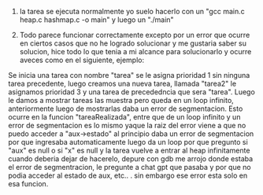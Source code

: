 1. la tarea se ejecuta normalmente yo suelo hacerlo con un "gcc main.c heap.c hashmap.c -o main" y luego un "./main" 

2. Todo parece funcionar correctamente excepto por un error que ocurre en ciertos casos que no he logrado solucionar y me gustaria saber su solucion, hice todo lo que tenia a mi alcance para solucionarlo y ocurre aveces como en el siguiente, 
ejemplo:

Se inicia una tarea con nombre "tarea" se le asigna prioridad 1 sin ninguna tarea precedente, luego creamos una nueva tarea, llamada "tarea2" le asignamos prioridad 3 y una tarea de precededncia que sera "tarea". Luego
le damos a mostrar tareas las muestra pero queda en un loop infinito, anteriormente luego de mostrarlas daba un error de segmentacion. Esto ocurre en la funcion "tareaRealizada", entre que de un loop infinito y un error de 
segmentacion es lo mismo yaque la raiz del error viene a que no puedo acceder a "aux->estado" al principio daba un error de segmentacion por que ingresaba automaticamente luego da un loop por que pregunto si "aux" es null
o si "x" es null y la tarea vuelve a entrar al heap infinitamente cuando deberia dejar de hacerelo, depure con gdb me arrojo donde estaba el error de segmentracion, le pregunte a chat gpt que pasaba y por que no podia acceder 
al estado de aux, etc.. . sin embargo ese error esta solo en esa funcion.

